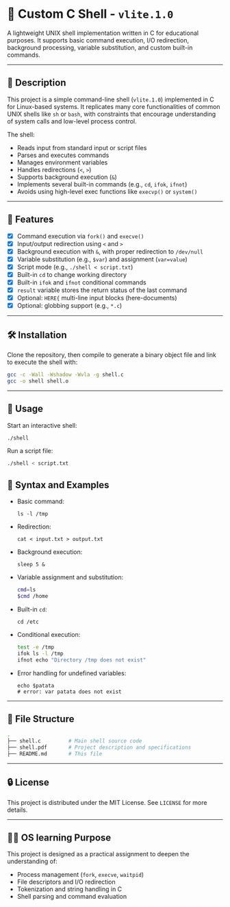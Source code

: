 
# 🐚 Custom C Shell - `vlite.1.0`

A lightweight UNIX shell implementation written in C for educational purposes. It supports basic command execution, I/O redirection, background processing, variable substitution, and custom built-in commands.

---

## 📜 Description

This project is a simple command-line shell (`vlite.1.0`) implemented in C for Linux-based systems. It replicates many core functionalities of common UNIX shells like `sh` or `bash`, with constraints that encourage understanding of system calls and low-level process control.

The shell:
- Reads input from standard input or script files
- Parses and executes commands
- Manages environment variables
- Handles redirections (`<`, `>`)
- Supports background execution (`&`)
- Implements several built-in commands (e.g., `cd`, `ifok`, `ifnot`)
- Avoids using high-level exec functions like `execvp()` or `system()`

---

## 🚀 Features

- [x] Command execution via `fork()` and `execve()`
- [x] Input/output redirection using `<` and `>`
- [x] Background execution with `&`, with proper redirection to `/dev/null`
- [x] Variable substitution (e.g., `$var`) and assignment (`var=value`)
- [x] Script mode (e.g., `./shell < script.txt`)
- [x] Built-in `cd` to change working directory
- [x] Built-in `ifok` and `ifnot` conditional commands
- [x] `result` variable stores the return status of the last command
- [x] Optional: `HERE{` multi-line input blocks (here-documents)
- [x] Optional: globbing support (e.g., `*.c`)

---

## 🛠️ Installation

Clone the repository, then compile to generate a binary object file and link to execute the shell with:

```bash
gcc -c -Wall -Wshadow -Wvla -g shell.c
gcc -o shell shell.o
```

---

## 🧪 Usage

Start an interactive shell:

```bash
./shell
```

Run a script file:

```bash
./shell < script.txt
```

## 🔧 Syntax and Examples

- Basic command:
  ```
  ls -l /tmp
  ```

- Redirection:
  ```
  cat < input.txt > output.txt
  ```

- Background execution:
  ```
  sleep 5 &
  ```

- Variable assignment and substitution:
  ```bash
  cmd=ls
  $cmd /home
  ```

- Built-in `cd`:
  ```
  cd /etc
  ```

- Conditional execution:
  ```bash
  test -e /tmp
  ifok ls -l /tmp
  ifnot echo "Directory /tmp does not exist"
  ```

- Error handling for undefined variables:
  ```
  echo $patata
  # error: var patata does not exist
  ```

---

## 📁 File Structure

```bash
.
├── shell.c         # Main shell source code
├── shell.pdf       # Project description and specifications
├── README.md       # This file
```

---

## 🔒 License

This project is distributed under the MIT License. See `LICENSE` for more details.

---

## 👨‍🎓 OS learning Purpose

This project is designed as a practical assignment to deepen the understanding of:

- Process management (`fork`, `execve`, `waitpid`)
- File descriptors and I/O redirection
- Tokenization and string handling in C
- Shell parsing and command evaluation
